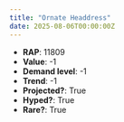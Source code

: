 ```yaml
---
title: "Ornate Headdress"
date: 2025-08-06T00:00:00Z
---
```

- **RAP**: 11809
- **Value**: -1
- **Demand level**: -1
- **Trend**: -1
- **Projected?**: True
- **Hyped?**: True
- **Rare?**: True
